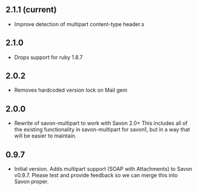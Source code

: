 ## 2.1.1 (current)

* Improve detection of multipart content-type header.s

## 2.1.0

* Drops support for ruby 1.8.7

## 2.0.2
* Removes hardcoded version lock on Mail gem

## 2.0.0
* Rewrite of savon-multipart to work with Savon 2.0+
  This includes all of the existing functionality in savon-multipart
  for savon1, but in a way that will be easier to maintain.

## 0.9.7

* Initial version. Adds multipart support (SOAP with Attachments) to Savon v0.9.7.
  Please test and provide feedback so we can merge this into Savon proper.



